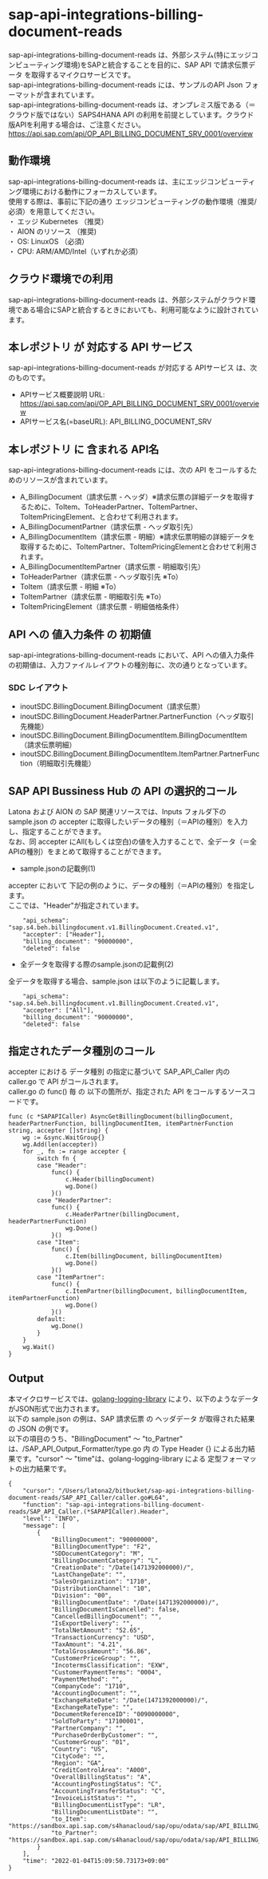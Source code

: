 # sap-api-integrations-billing-document-reads 
sap-api-integrations-billing-document-reads は、外部システム(特にエッジコンピューティング環境)をSAPと統合することを目的に、SAP API で請求伝票データ を取得するマイクロサービスです。    
sap-api-integrations-billing-document-reads には、サンプルのAPI Json フォーマットが含まれています。   
sap-api-integrations-billing-document-reads は、オンプレミス版である（＝クラウド版ではない）SAPS4HANA API の利用を前提としています。クラウド版APIを利用する場合は、ご注意ください。   
https://api.sap.com/api/OP_API_BILLING_DOCUMENT_SRV_0001/overview

## 動作環境  
sap-api-integrations-billing-document-reads は、主にエッジコンピューティング環境における動作にフォーカスしています。  
使用する際は、事前に下記の通り エッジコンピューティングの動作環境（推奨/必須）を用意してください。  
・ エッジ Kubernetes （推奨）    
・ AION のリソース （推奨)    
・ OS: LinuxOS （必須）    
・ CPU: ARM/AMD/Intel（いずれか必須）    

## クラウド環境での利用
sap-api-integrations-billing-document-reads は、外部システムがクラウド環境である場合にSAPと統合するときにおいても、利用可能なように設計されています。  

## 本レポジトリ が 対応する API サービス
sap-api-integrations-billing-document-reads が対応する APIサービス は、次のものです。

* APIサービス概要説明 URL: https://api.sap.com/api/OP_API_BILLING_DOCUMENT_SRV_0001/overview  
* APIサービス名(=baseURL): API_BILLING_DOCUMENT_SRV

## 本レポジトリ に 含まれる API名
sap-api-integrations-billing-document-reads には、次の API をコールするためのリソースが含まれています。  

* A_BillingDocument（請求伝票 - ヘッダ）※請求伝票の詳細データを取得するために、ToItem、ToHeaderPartner、ToItemPartner、ToItemPricingElement、と合わせて利用されます。
* A_BillingDocumentPartner（請求伝票 - ヘッダ取引先）
* A_BillingDocumentItem（請求伝票 - 明細）※請求伝票明細の詳細データを取得するために、ToItemPartner、ToItemPricingElementと合わせて利用されます。
* A_BillingDocumentItemPartner（請求伝票 - 明細取引先）
* ToHeaderPartner（請求伝票 - ヘッダ取引先 ※To）
* ToItem（請求伝票 - 明細 ※To）
* ToItemPartner（請求伝票 - 明細取引先 ※To）
* ToItemPricingElement（請求伝票 - 明細価格条件）

## API への 値入力条件 の 初期値
sap-api-integrations-billing-document-reads において、API への値入力条件の初期値は、入力ファイルレイアウトの種別毎に、次の通りとなっています。  

### SDC レイアウト

* inoutSDC.BillingDocument.BillingDocument（請求伝票）
* inoutSDC.BillingDocument.HeaderPartner.PartnerFunction（ヘッダ取引先機能）
* inoutSDC.BillingDocument.BillingDocumentItem.BillingDocumentItem（請求伝票明細）
* inoutSDC.BillingDocument.BillingDocumentItem.ItemPartner.PartnerFunction（明細取引先機能）

## SAP API Bussiness Hub の API の選択的コール

Latona および AION の SAP 関連リソースでは、Inputs フォルダ下の sample.json の accepter に取得したいデータの種別（＝APIの種別）を入力し、指定することができます。  
なお、同 accepter にAll(もしくは空白)の値を入力することで、全データ（＝全APIの種別）をまとめて取得することができます。  

* sample.jsonの記載例(1)  

accepter において 下記の例のように、データの種別（＝APIの種別）を指定します。  
ここでは、"Header"が指定されています。    
  
```
	"api_schema": "sap.s4.beh.billingdocument.v1.BillingDocument.Created.v1",
	"accepter": ["Header"],	
	"billing_document": "90000000",
	"deleted": false
```
  
* 全データを取得する際のsample.jsonの記載例(2)  

全データを取得する場合、sample.json は以下のように記載します。  

```
	"api_schema": "sap.s4.beh.billingdocument.v1.BillingDocument.Created.v1",
	"accepter": ["All"],	
	"billing_document": "90000000",
	"deleted": false
```

## 指定されたデータ種別のコール

accepter における データ種別 の指定に基づいて SAP_API_Caller 内の caller.go で API がコールされます。  
caller.go の func() 毎 の 以下の箇所が、指定された API をコールするソースコードです。  

```
func (c *SAPAPICaller) AsyncGetBillingDocument(billingDocument, headerPartnerFunction, billingDocumentItem, itemPartnerFunction string, accepter []string) {
	wg := &sync.WaitGroup{}
	wg.Add(len(accepter))
	for _, fn := range accepter {
		switch fn {
		case "Header":
			func() {
				c.Header(billingDocument)
				wg.Done()
			}()
		case "HeaderPartner":
			func() {
				c.HeaderPartner(billingDocument, headerPartnerFunction)
				wg.Done()
			}()
		case "Item":
			func() {
				c.Item(billingDocument, billingDocumentItem)
				wg.Done()
			}()
		case "ItemPartner":
			func() {
				c.ItemPartner(billingDocument, billingDocumentItem, itemPartnerFunction)
				wg.Done()
			}()
		default:
			wg.Done()
		}
	}
	wg.Wait()
}
```

## Output  
本マイクロサービスでは、[golang-logging-library](https://github.com/latonaio/golang-logging-library) により、以下のようなデータがJSON形式で出力されます。  
以下の sample.json の例は、SAP 請求伝票 の ヘッダデータ が取得された結果の JSON の例です。  
以下の項目のうち、"BillingDocument" ～ "to_Partner" は、/SAP_API_Output_Formatter/type.go 内 の Type Header {} による出力結果です。"cursor" ～ "time"は、golang-logging-library による 定型フォーマットの出力結果です。  

```
{
	"cursor": "/Users/latona2/bitbucket/sap-api-integrations-billing-document-reads/SAP_API_Caller/caller.go#L64",
	"function": "sap-api-integrations-billing-document-reads/SAP_API_Caller.(*SAPAPICaller).Header",
	"level": "INFO",
	"message": [
		{
			"BillingDocument": "90000000",
			"BillingDocumentType": "F2",
			"SDDocumentCategory": "M",
			"BillingDocumentCategory": "L",
			"CreationDate": "/Date(1471392000000)/",
			"LastChangeDate": "",
			"SalesOrganization": "1710",
			"DistributionChannel": "10",
			"Division": "00",
			"BillingDocumentDate": "/Date(1471392000000)/",
			"BillingDocumentIsCancelled": false,
			"CancelledBillingDocument": "",
			"IsExportDelivery": "",
			"TotalNetAmount": "52.65",
			"TransactionCurrency": "USD",
			"TaxAmount": "4.21",
			"TotalGrossAmount": "56.86",
			"CustomerPriceGroup": "",
			"IncotermsClassification": "EXW",
			"CustomerPaymentTerms": "0004",
			"PaymentMethod": "",
			"CompanyCode": "1710",
			"AccountingDocument": "",
			"ExchangeRateDate": "/Date(1471392000000)/",
			"ExchangeRateType": "",
			"DocumentReferenceID": "0090000000",
			"SoldToParty": "17100001",
			"PartnerCompany": "",
			"PurchaseOrderByCustomer": "",
			"CustomerGroup": "01",
			"Country": "US",
			"CityCode": "",
			"Region": "GA",
			"CreditControlArea": "A000",
			"OverallBillingStatus": "A",
			"AccountingPostingStatus": "C",
			"AccountingTransferStatus": "C",
			"InvoiceListStatus": "",
			"BillingDocumentListType": "LR",
			"BillingDocumentListDate": "",
			"to_Item": "https://sandbox.api.sap.com/s4hanacloud/sap/opu/odata/sap/API_BILLING_DOCUMENT_SRV/A_BillingDocument('90000000')/to_Item",
			"to_Partner": "https://sandbox.api.sap.com/s4hanacloud/sap/opu/odata/sap/API_BILLING_DOCUMENT_SRV/A_BillingDocument('90000000')/to_Partner"
		}
	],
	"time": "2022-01-04T15:09:50.73173+09:00"
}

```